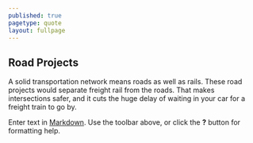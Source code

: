 ```yaml
---
published: true
pagetype: quote
layout: fullpage
---
```


## Road Projects

A solid transportation network means roads as well as rails. These road projects would separate freight rail from the roads. That makes intersections safer, and it cuts the huge delay of waiting in your car for a freight train to go by.

Enter text in [Markdown](http://daringfireball.net/projects/markdown/). Use the toolbar above, or click the **?** button for formatting help.